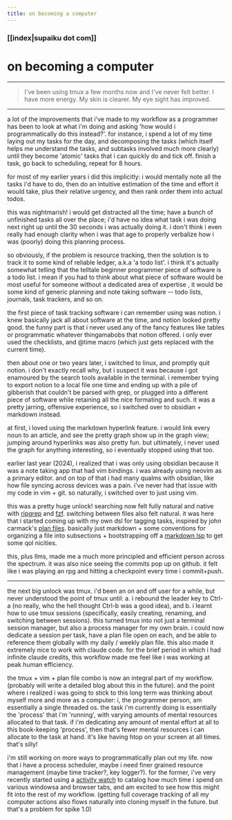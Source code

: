 ```yaml
---
title: on becoming a computer
---
```


### [[index|supaiku dot com]]

<h1 href="" onclick="document.getElementById('darkmode-toggle').click(); return false;">
on becoming a computer
</h1>

---
> I've been using tmux a few months now and I've never felt better. I have more
> energy. My skin is clearer. My eye sight has improved. 
---

a lot of the improvements that i've made to my workflow as a programmer has
been to look at what i'm doing and asking 'how would i programmatically do this
instead?'. for instance, i spend a lot of my time laying out my tasks for the
day, and decomposing the tasks (which itself helps me understand the tasks, and
subtasks involved much more clearly) until they become 'atomic' tasks that i
can quickly do and tick off. finish a task, go back to scheduling, repeat for 8
hours.

for most of my earlier years i did this implicitly: i would mentally note all
the tasks i'd have to do, then do an intuitive estimation of the time and
effort it would take, plus their relative urgency, and then rank order them
into actual todos.

this was nightmarish! i would get distracted all the time; have a bunch of
unfinished tasks all over the place; i'd have no idea what task i was doing
next right up until the 30 seconds i was actually doing it. i don't think i
even really had enough clarity when i was that age to properly verbalize how i
was (poorly) doing this planning process.

so obviously, if the problem is resource tracking, then the solution is to
track it to some kind of reliable ledger, a.k.a 'a todo list'. i think it's
actually somewhat telling that the telltale beginner programmer piece of
software is a todo list. i mean if you had to think about what piece of
software would be most useful for someone without a dedicated area of expertise
, it would be some kind of generic planning and note taking software -- todo
lists, journals, task trackers, and so on.

the first piece of task tracking software i can remember using was notion. i knew
basically jack all about software at the time, and notion looked pretty good.
the funny part is that i never used any of the fancy features like tables or
programmatic whatever thingamabobs that notion offered. i only ever used the
checklists, and @time macro (which just gets replaced with the current time).

then about one or two years later, i switched to linux, and promptly quit
notion. i don't exactly recall why, but i suspect it was because i got
enamoured by the search tools available in the terminal. i remember trying to
export notion to a local file one time and ending up with a pile of gibberish
that couldn't be parsed with grep, or plugged into a different piece of
software while retaining all the nice formating and such. it was a pretty
jarring, offensive experience, so i switched over to obsidian + markdown
instead.

at first, i loved using the markdown hyperlink feature. i would link every noun
to an article, and see the pretty graph show up in the graph view; jumping
around hyperlinks was also pretty fun. but ultimately, i never used the graph
for anything interesting, so i eventually stopped using that too.

earlier last year (2024), i realized that i was only using obsidian because it
was a note taking app that had vim bindings. i was already using neovim as a
primary editor. and on top of that i had many qualms with obsidian, like how
file syncing across devices was a pain. i've never had that issue with my code
in vim + git. so naturally, i switched over to just using vim.

this was a pretty huge unlock! searching now felt fully natural and native with
[ripgrep](https://github.com/BurntSushi/ripgrep) and
[fzf](https://github.com/junegunn/fzf). switching between files also felt
natural. it was here that i started coming up with my own dsl for tagging
tasks, inspired by john carmack's [plan
files](https://garbagecollected.org/2017/10/24/the-carmack-plan/). basically
just markdown + some conventions for organizing a file into subsections +
bootstrapping off a [markdown lsp](https://github.com/artempyanykh/marksman) to
get some qol nicities.

this, plus llms, made me a much more principled and efficient person across the
spectrum. it was also nice seeing the commits pop up on github. it felt like i
was playing an rpg and hitting a checkpoint every time i commit+push.

---

the next big unlock was tmux. i'd been an on and off user for a while, but
never understood the point of tmux until: a. i rebound the leader key to Ctrl-a
(no really, who the hell thought Ctrl-b was a good idea), and b. i learnt how
to use tmux sessions (specifically, easily creating, renaming, and switching
between sessions). this turned tmux into not just a terminal session manager,
but also a process manager for my own brain. i could now dedicate a session per
task, have a plan file open on each, and be able to reference them globally
with my daily / weekly plan file. this also made it extremely nice to work with
claude code. for the brief period in which i had infinite claude credits, this
workflow made me feel like i was working at peak human efficiency.

the tmux + vim + plan file combo is now an integral part of my workflow.
(probably will write a detailed blog about this in the future). and the point
where i realized i was going to stick to this long term was thinking about
myself more and more as a computer: i, the programmer person, am essentially a
single threaded os. the task i'm currently doing is essentially the 'process'
that i'm 'running', with varying amounts of mental resources allocated to that
task. if i'm dedicating any amount of mental effort at all to this book-keeping
'process', then that's fewer mental resources i can allocate to the task at
hand. it's like having htop on your screen at all times. that's silly!

i'm still working on more ways to programmatically plan out my life. now that i
have a process scheduler, maybe i need finer grained resource management (maybe
time tracker?, key logger?). for the former, i've very recently started using a
[activity watch](https://activitywatch.net/) to catalog how much time i spend
on various windowsa and browser tabs, and am excited to see how this might fit
into the rest of my workflow. (getting full coverage tracking of all my
computer actions also flows naturally into cloning myself in the future. but
that's a problem for spike 1.0)
